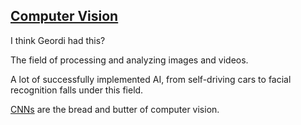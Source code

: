 ## [Computer Vision](#computer-vision)

I think Geordi had this?

The field of processing and analyzing images and videos.

A lot of successfully implemented AI, from self-driving cars to facial recognition falls under this field.

[CNNs](#cnn) are the bread and butter of computer vision.